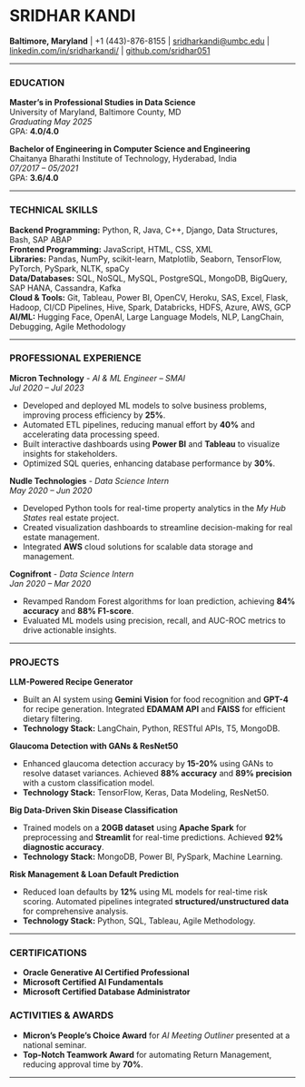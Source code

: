 # SRIDHAR KANDI  
**Baltimore, Maryland** | +1 (443)-876-8155 | sridharkandi@umbc.edu | [linkedin.com/in/sridharkandi/](https://linkedin.com/in/sridharkandi/) | [github.com/sridhar051](https://github.com/sridhar051)  

---

### EDUCATION  
**Master’s in Professional Studies in Data Science**  
University of Maryland, Baltimore County, MD  
*Graduating May 2025*  
GPA: **4.0/4.0**  

**Bachelor of Engineering in Computer Science and Engineering**  
Chaitanya Bharathi Institute of Technology, Hyderabad, India  
*07/2017 – 05/2021*  
GPA: **3.6/4.0**  

---

### TECHNICAL SKILLS  
**Backend Programming:** Python, R, Java, C++, Django, Data Structures, Bash, SAP ABAP  
**Frontend Programming:** JavaScript, HTML, CSS, XML  
**Libraries:** Pandas, NumPy, scikit-learn, Matplotlib, Seaborn, TensorFlow, PyTorch, PySpark, NLTK, spaCy  
**Data/Databases:** SQL, NoSQL, MySQL, PostgreSQL, MongoDB, BigQuery, SAP HANA, Cassandra, Kafka  
**Cloud & Tools:** Git, Tableau, Power BI, OpenCV, Heroku, SAS, Excel, Flask, Hadoop, CI/CD Pipelines, Hive, Spark, Databricks, HDFS, Azure, AWS, GCP  
**AI/ML:** Hugging Face, OpenAI, Large Language Models, NLP, LangChain, Debugging, Agile Methodology  

---

### PROFESSIONAL EXPERIENCE  
**Micron Technology** - *AI & ML Engineer – SMAI*  
*Jul 2020 – Jul 2023*  
- Developed and deployed ML models to solve business problems, improving process efficiency by **25%**.  
- Automated ETL pipelines, reducing manual effort by **40%** and accelerating data processing speed.  
- Built interactive dashboards using **Power BI** and **Tableau** to visualize insights for stakeholders.  
- Optimized SQL queries, enhancing database performance by **30%**.  

**Nudle Technologies** - *Data Science Intern*  
*May 2020 – Jun 2020*  
- Developed Python tools for real-time property analytics in the *My Hub States* real estate project.  
- Created visualization dashboards to streamline decision-making for real estate management.  
- Integrated **AWS** cloud solutions for scalable data storage and management.  

**Cognifront** - *Data Science Intern*  
*Jan 2020 – Mar 2020*  
- Revamped Random Forest algorithms for loan prediction, achieving **84% accuracy** and **88% F1-score**.  
- Evaluated ML models using precision, recall, and AUC-ROC metrics to drive actionable insights.  

---

### PROJECTS  
**LLM-Powered Recipe Generator**  
- Built an AI system using **Gemini Vision** for food recognition and **GPT-4** for recipe generation. Integrated **EDAMAM API** and **FAISS** for efficient dietary filtering.  
- **Technology Stack:** LangChain, Python, RESTful APIs, T5, MongoDB.  

**Glaucoma Detection with GANs & ResNet50**  
- Enhanced glaucoma detection accuracy by **15-20%** using GANs to resolve dataset variances. Achieved **88% accuracy** and **89% precision** with a custom classification model.  
- **Technology Stack:** TensorFlow, Keras, Data Modeling, ResNet50.  

**Big Data-Driven Skin Disease Classification**  
- Trained models on a **20GB dataset** using **Apache Spark** for preprocessing and **Streamlit** for real-time predictions. Achieved **92% diagnostic accuracy**.  
- **Technology Stack:** MongoDB, Power BI, PySpark, Machine Learning.  

**Risk Management & Loan Default Prediction**  
- Reduced loan defaults by **12%** using ML models for real-time risk scoring. Automated pipelines integrated **structured/unstructured data** for comprehensive analysis.  
- **Technology Stack:** Python, SQL, Tableau, Agile Methodology.  

---

### CERTIFICATIONS  
- **Oracle Generative AI Certified Professional**  
- **Microsoft Certified AI Fundamentals**  
- **Microsoft Certified Database Administrator**  

### ACTIVITIES & AWARDS  
- **Micron’s People’s Choice Award** for *AI Meeting Outliner* presented at a national seminar.  
- **Top-Notch Teamwork Award** for automating Return Management, reducing approval time by **70%**.  

---  
